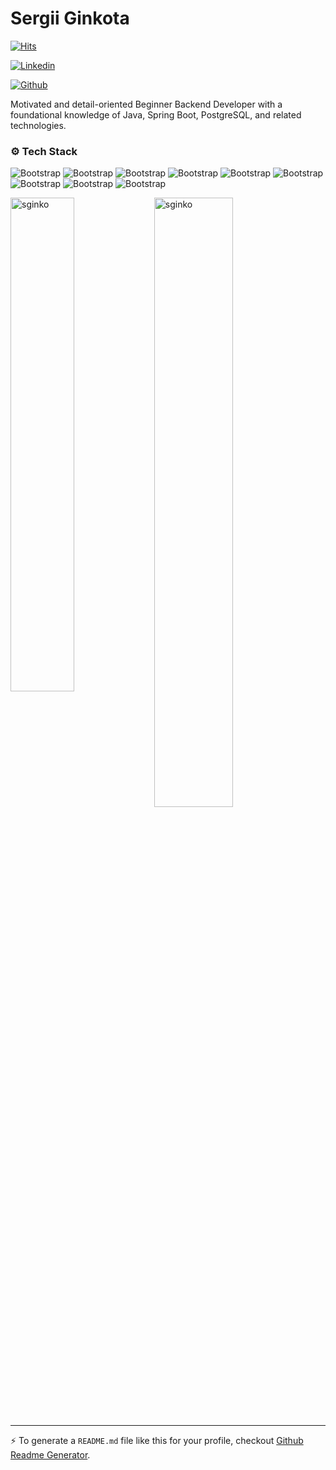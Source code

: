# Sergii Ginkota

[![Hits](https://hits.seeyoufarm.com/api/count/incr/badge.svg?url=https%3A%2F%2Fgithub.com%2Fsginko%2Fsginko&count_bg=%2379C83D&title_bg=%23555555&icon=&icon_color=%23E7E7E7&title=Profile+Views&edge_flat=false)](https://hits.seeyoufarm.com)

[![Linkedin](https://img.shields.io/badge/-LinkedIn-blue?style=flat&logo=Linkedin&logoColor=white)](https://www.linkedin.com/in/sginko/)



[![Github](https://img.shields.io/github/followers/sginko?label=Follow&style=social)](https://github.com/sginko)

Motivated and detail-oriented Beginner Backend Developer with a foundational knowledge of Java, Spring Boot, PostgreSQL, and related technologies.

### ⚙️ Tech Stack

![Bootstrap](https://img.shields.io/badge/-Java-05122A?style=for-the-badge&logo=Java&color=ffffff) ![Bootstrap](https://img.shields.io/badge/-Spring%20Boot-05122A?style=for-the-badge&logo=Spring-Boot&color=ffffff) ![Bootstrap](https://img.shields.io/badge/-Hibernate-05122A?style=for-the-badge&logo=Hibernate&color=ffffff) ![Bootstrap](https://img.shields.io/badge/-JUnit-05122A?style=for-the-badge&logo=JUnit&color=ffffff) ![Bootstrap](https://img.shields.io/badge/-PostgreSQL-05122A?style=for-the-badge&logo=PostgreSQL&color=ffffff) ![Bootstrap](https://img.shields.io/badge/-Liquibase-05122A?style=for-the-badge&logo=Liquibase&color=ffffff) ![Bootstrap](https://img.shields.io/badge/-Docker-05122A?style=for-the-badge&logo=Docker&color=ffffff) ![Bootstrap](https://img.shields.io/badge/-Kafka-05122A?style=for-the-badge&logo=Kafka&color=ffffff) ![Bootstrap](https://img.shields.io/badge/-GitHub-05122A?style=for-the-badge&logo=GitHub&color=ffffff)

<div>
  <img width="45%" align="left" src="https://github-readme-stats.vercel.app/api/top-langs?username=sginko&show_icons=true&locale=en&layout=compact" alt="sginko" />
  <img width="50%"  src="https://github-readme-streak-stats.herokuapp.com/?user=sginko&" alt="sginko" />
</div>


---
:zap: To generate a `README.md` file like this for your profile, checkout [Github Readme Generator](https://hejazizo-github-profile-readme-srcstreamlit-app-i6skm7.streamlit.app/).
